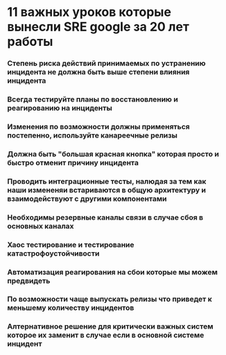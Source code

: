 # 11 важных уроков которые вынесли SRE google за 20 лет работы

### Степень риска действий принимаемых по устранению инцидента не должна быть выше степени влияния инцидента

### Всегда тестируйте планы по восстановлению и реагированию на инциденты

### Изменения по возможности должны применяться постепенно, используйте канареечные релизы

### Должна быть "большая красная кнопка" которая просто и быстро отменит причину инцидента

### Проводить интеграционные тесты, налюдая за тем как наши измененяи встариваются в общую архитектуру и взаимодействуют с другими компонентами 

### Необходимы резервные каналы связи в случае сбоя в основных каналах

### Хаос тестирование и тестирование катастрофоустойчивости

### Автоматизация реагирования на сбои которые мы можем предвидеть

### По возможности чаще выпускать релизы что приведет к меньшему количеству инцидентов

### Алтернативное решение для критически важных систем которое их заменит в случае если в основной системе инцидент
